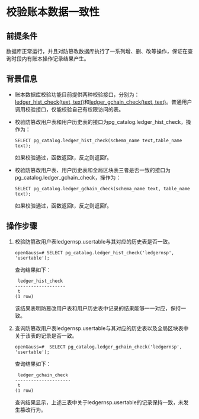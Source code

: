 # 校验账本数据一致性

## 前提条件<a name="zh-cn_topic_0059778013_sfe45a1031ec347ba820649c0cec52027"></a>

数据库正常运行，并且对防篡改数据库执行了一系列增、删、改等操作，保证在查询时段内有账本操作记录结果产生。

## 背景信息<a name="zh-cn_topic_0059778013_s15667753cb2542158661ae3f96cab067"></a>

-   账本数据库校验功能目前提供两种校验接口，分别为：[ledger_hist_check(text, text)](../SQLReference/账本数据库的函数.md#li48809468134)和[ledger_gchain_check(text, text)](../SQLReference/账本数据库的函数.md#li988064691317)。普通用户调用校验接口，仅能校验自己有权限访问的表。
-   校验防篡改用户表和用户历史表的接口为pg\_catalog.ledger\_hist\_check，操作为：

    ```
    SELECT pg_catalog.ledger_hist_check(schema_name text,table_name text);
    ```

    如果校验通过，函数返回t，反之则返回f。

-   校验防篡改用户表、用户历史表和全局区块表三者是否一致的接口为pg\_catalog.ledger\_gchain\_check，操作为：

    ```
    SELECT pg_catalog.ledger_gchain_check(schema_name text, table_name text);
    ```

    如果校验通过，函数返回t，反之则返回f。


## 操作步骤<a name="section199001315531"></a>

1.  校验防篡改用户表ledgernsp.usertable与其对应的历史表是否一致。

    ```
    openGauss=# SELECT pg_catalog.ledger_hist_check('ledgernsp', 'usertable');
    ```

    查询结果如下：

    ```
     ledger_hist_check
    -------------------
     t
    (1 row)
    ```

    该结果表明防篡改用户表和用户历史表中记录的结果能够一一对应，保持一致。

2.  查询防篡改用户表ledgernsp.usertable与其对应的历史表以及全局区块表中关于该表的记录是否一致。

    ```
    openGauss=#  SELECT pg_catalog.ledger_gchain_check('ledgernsp', 'usertable');
    ```

    查询结果如下：

    ```
     ledger_gchain_check
    ---------------------
     t
    (1 row)
    ```

    查询结果显示，上述三表中关于ledgernsp.usertable的记录保持一致，未发生篡改行为。

